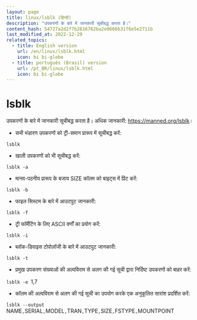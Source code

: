 ```yaml
---
layout: page
title: linux/lsblk (हिन्दी)
description: "उपकरणों के बारे में जानकारी सूचीबद्ध करता है।"
content_hash: 54727a2d2f7b2816762ba2e0666b31f6e5e2711b
last_modified_at: 2022-12-29
related_topics:
  - title: English version
    url: /en/linux/lsblk.html
    icon: bi bi-globe
  - title: português (Brasil) version
    url: /pt_BR/linux/lsblk.html
    icon: bi bi-globe
---
```

# lsblk

उपकरणों के बारे में जानकारी सूचीबद्ध करता है।
अधिक जानकारी: <https://manned.org/lsblk>।

- सभी भंडारण उपकरणों को ट्री-समान प्रारूप में सूचीबद्ध करें:

`lsblk`

- खाली उपकरणों को भी सूचीबद्ध करें:

`lsblk -a`

- मानव-पठनीय प्रारूप के बजाय SIZE कॉलम को बाइट्स में प्रिंट करें:

`lsblk -b`

- फाइल सिस्टम के बारे में आउटपुट जानकारी:

`lsblk -f`

- ट्री फॉर्मेटिंग के लिए ASCII वर्णों का प्रयोग करें:

`lsblk -i`

- ब्लॉक-डिवाइस टोपोलॉजी के बारे में आउटपुट जानकारी:

`lsblk -t`

- प्रमुख उपकरण संख्याओं की अल्पविराम से अलग की गई सूची द्वारा निर्दिष्ट उपकरणों को बाहर करें:

`lsblk -e `<span class="tldr-var badge badge-pill bg-dark-lm bg-white-dm text-white-lm text-dark-dm font-weight-bold">1,7</span>

- कॉलम की अल्पविराम से अलग की गई सूची का उपयोग करके एक अनुकूलित सारांश प्रदर्शित करें:

`lsblk --output `<span class="tldr-var badge badge-pill bg-dark-lm bg-white-dm text-white-lm text-dark-dm font-weight-bold">NAME</span>`,`<span class="tldr-var badge badge-pill bg-dark-lm bg-white-dm text-white-lm text-dark-dm font-weight-bold">SERIAL</span>`,`<span class="tldr-var badge badge-pill bg-dark-lm bg-white-dm text-white-lm text-dark-dm font-weight-bold">MODEL</span>`,`<span class="tldr-var badge badge-pill bg-dark-lm bg-white-dm text-white-lm text-dark-dm font-weight-bold">TRAN</span>`,`<span class="tldr-var badge badge-pill bg-dark-lm bg-white-dm text-white-lm text-dark-dm font-weight-bold">TYPE</span>`,`<span class="tldr-var badge badge-pill bg-dark-lm bg-white-dm text-white-lm text-dark-dm font-weight-bold">SIZE</span>`,`<span class="tldr-var badge badge-pill bg-dark-lm bg-white-dm text-white-lm text-dark-dm font-weight-bold">FSTYPE</span>`,`<span class="tldr-var badge badge-pill bg-dark-lm bg-white-dm text-white-lm text-dark-dm font-weight-bold">MOUNTPOINT</span>
